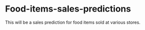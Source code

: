 # Food-items-sales-predictions
This will be a sales prediction for food items sold at various stores.
